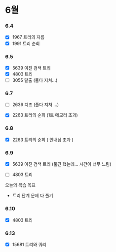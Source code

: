 # 6월

### 6.4
- [x] 1967 트리의 지름
- [x] 1991 트리 순회
### 6.5

- [x] 5639 이진 검색 트리
- [x] 4803 트리
- [ ] 3055 탈출 (풀다 지쳐...)

### 6.7
- [ ] 2636 치즈 (풀다 지쳐 ...)
- [x] 2263 트리의 순회 (1트 메모리 초과)



### 6.8
- [x] 2263 트리의 순회 ( 인내심 초과 )


### 6.9
- [x] 5639 이진 검색 트리 (풀긴 했는데... 시간이 너무 느림)
- [ ] 4803 트리


오늘의 복습 목표
- 트리 단계 문제 다 풀기

### 6.10
 - [x] 4803 트리
 
### 6.13
- [x] 15681 트리와 쿼리


 
